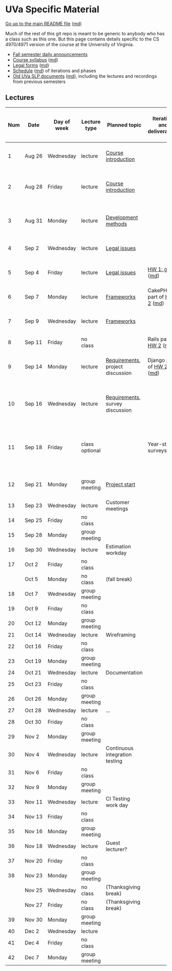 UVa Specific Material
=====================

[Go up to the main README file](../README.html) ([md](../README.md))

Much of the rest of this git repo is meant to be generic to anybody who has a class such as this one.  But this page contains details specific to the CS 4970/4971 version of the course at the University of Virginia.

- [Fall semester daily announcements][5]
- [Course syllabus][1] ([md][2])
- [Legal forms][3] ([md][4])
- [Schedule][10] ([md][11]) of iterations and phases
- [Old UVa SLP documents][6] ([md][7]), including the lectures and recordings from previous semesters

Lectures
--------

| Num | Date        | Day of week | Lecture type  | Planned topic |Iteration and deliverables| Actual lecture progress (and recording) | 
|-----|-------------|-------------|---------------|---------------|-------------|----------------------------| 
| 1   | Aug&nbsp;26 | Wednesday   | lecture       | [Course introduction][8]  || [Course introduction][8], slides [1][8] to [43][100] ([recording][200]) |
| 2   | Aug&nbsp;28 | Friday      | lecture       | [Course introduction][8] || [Course introduction][8], slides [44][101] to [75][102] (end) ([recording][200]) |
| 3   | Aug&nbsp;31  | Monday      | lecture       | [Development methods][51] || [Developemnt methods][51], slides [1][51] to [38][103] (end) ([recording][201]) |
| 4   | Sep&nbsp;2  | Wednesday   | lecture       | [Legal issues][52] || [Legal issues][52], slides [1][52] to [28][104] ([recording][202]) |
| 5   | Sep&nbsp;4  | Friday      | lecture       | [Legal issues][52] | [HW 1: git][20] ([md][21])| [Legal issues][52], slides [29][105] to [41][106] (end) ([recording][202]) |
| 6   | Sep&nbsp;7  | Monday      | lecture       | [Frameworks][53] | CakePHP part of [HW 2][22] ([md][23])| [Frameworks][53], slides [1][53] to [29][107] ([recording][203]) |
| 7   | Sep&nbsp;9 | Wednesday   | lecture       | [Frameworks][53]    || [Frameworks][53], slides [30][108] to [53][109] (end) ([recording][203]) |
| 8   | Sep&nbsp;11 | Friday      | no class      |               | Rails part of [HW 2][22] ([md][23]) ||
| 9   | Sep&nbsp;14 | Monday      | lecture       | [Requirements][54], project discussion  | Django part of [HW 2][22] ([md][23]) | Project discussion; [Requirements][54], slides [1][54] to [13][110] ([recording][204]) |
| 10  | Sep&nbsp;16 | Wednesday   | lecture       | [Requirements][54], survey discussion || Survey discussion; [Requirements][54], slides [14][111] to [31][112] (end) ([recording][204]) |
| 11  | Sep&nbsp;18 | Friday      | class optional |               | Year-start surveys due | Class is for those who have questions about the survey or the projects |
| 12  | Sep&nbsp;21 | Monday      | group meeting | [Project start][55] || [Project start][55], slides [1][55] to [30][113] (end) ([recording][205]) |
| 13  | Sep&nbsp;23 | Wednesday   | lecture       | Customer meetings |||
| 14  | Sep&nbsp;25 | Friday      | no class      |               || |
| 15  | Sep&nbsp;28 | Monday      | group meeting |               || Group meeting day |
| 16  | Sep&nbsp;30 | Wednesday   | lecture       | Estimation workday |||
| 17  | Oct&nbsp;2  | Friday      | no class      |               || |
|     | Oct&nbsp;5  | Monday      | no class      | (fall break)  || |
| 18  | Oct&nbsp;7  | Wednesday   | group meeting |               || |
| 19  | Oct&nbsp;9  | Friday      | no class      |               || |
| 20  | Oct&nbsp;12 | Monday      | group meeting |               || |
| 21  | Oct&nbsp;14 | Wednesday   | lecture       | Wireframing   |||
| 22  | Oct&nbsp;16 | Friday      | no class      |               || |
| 23  | Oct&nbsp;19 | Monday      | group meeting |               || |
| 24  | Oct&nbsp;21 | Wednesday   | lecture       | Documentation || |
| 25  | Oct&nbsp;23 | Friday      | no class      |               || |
| 26  | Oct&nbsp;26 | Monday      | group meeting |               || |
| 27  | Oct&nbsp;28 | Wednesday   | lecture       | ... || |
| 28  | Oct&nbsp;30 | Friday      | no class      |               || |
| 29  | Nov&nbsp;2  | Monday      | group meeting |               || |
| 30  | Nov&nbsp;4  | Wednesday   | lecture       | Continuous integration testing |||
| 31  | Nov&nbsp;6  | Friday      | no class      |               || |
| 32  | Nov&nbsp;9 | Monday      | group meeting |               || |
| 33  | Nov&nbsp;11 | Wednesday   | lecture       | CI Testing work day || See [here][81] for details |
| 34  | Nov&nbsp;13 | Friday      | no class      |               || |
| 35  | Nov&nbsp;16 | Monday      | group meeting |               || |
| 36  | Nov&nbsp;18 | Wednesday   | lecture       | Guest lecturer? || Topic: ??? |
| 37  | Nov&nbsp;20 | Friday      | no class      |               || |
| 38  | Nov&nbsp;23 | Monday      | group meeting |               || |
|     | Nov&nbsp;25 | Wednesday   | no class      | (Thanksgiving break) || |
|     | Nov&nbsp;27 | Friday      | no class      | (Thanksgiving break) || |
| 39  | Nov&nbsp;30 | Monday      | group meeting |               || |
| 40  | Dec&nbsp;2  | Wednesday   | lecture       |               || |
| 41  | Dec&nbsp;4  | Friday      | no class      |               || |
| 42  | Dec&nbsp;7  | Monday      | group meeting |               || |


[1]: syllabus.html
[2]: syllabus.md
[3]: legal.html
[4]: legal.md
[5]: daily-announcements.html#/
[6]: old/index.html
[7]: old/index.md
[8]: course-introduction-fall.html#/
[9]: course-introduction-spring.html#/
[10]: schedule.html
[11]: schedule.md

[20]: ../docs/hw-git.html
[21]: ../docs/hw-git.md
[22]: ../docs/hw-frameworks.html
[23]: ../docs/hw-frameworks.md

[51]: ../slides/01-development-methods.html#/
[52]: ../slides/02-legal.html#/
[53]: ../slides/03-frameworks.html#/
[54]: ../slides/04-requirements.html#/
[55]: ../slides/05-project-start.html#/
[56]: ../slides/06-customer-meetings.html#/
[57]: ../slides/07-estimation.html#/
[58]: ../slides/08-wireframing.html#/
[59]: ../slides/09-documentation.html#/
[60]: ../slides/10-ci-testing.html#/

[81]: daily-announcements.html#citestingworkday

[100]: course-introduction-fall.html#/6/8
[101]: course-introduction-fall.html#/7
[102]: course-introduction-fall.html#/9/10
[103]: ../slides/01-development-methods.html#/7/5
[104]: ../slides/02-legal.html#/4/13
[105]: ../slides/02-legal.html#/5
[106]: ../slides/02-legal.html#/6/8
[107]: ../slides/03-frameworks.html#/4/7
[108]: ../slides/03-frameworks.html#/5
[109]: ../slides/03-frameworks.html#/7/6
[110]: ../slides/04-requirements.html#/2/10
[111]: ../slides/04-requirements.html#/3
[112]: ../slides/04-requirements.html#/4/7
[113]: ../slides/05-project-start.html#/4/16

[200]: https://collab.itc.virginia.edu/access/content/group/abd4c720-2e1c-4e78-ba51-747402696f40/lectures/course-introduction-fall/course-introduction-fall.htm
[201]: https://collab.itc.virginia.edu/access/content/group/abd4c720-2e1c-4e78-ba51-747402696f40/lectures/01-development-methods/01-development-methods.htm
[202]: https://collab.itc.virginia.edu/access/content/group/abd4c720-2e1c-4e78-ba51-747402696f40/lectures/02-legal/02-legal.htm
[203]: https://collab.itc.virginia.edu/access/content/group/abd4c720-2e1c-4e78-ba51-747402696f40/lectures/03-frameworks/03-frameworks.htm
[204]: https://collab.itc.virginia.edu/access/content/group/abd4c720-2e1c-4e78-ba51-747402696f40/lectures/04-requirements/04-requirements.htm
[205]: https://collab.itc.virginia.edu/access/content/group/abd4c720-2e1c-4e78-ba51-747402696f40/lectures/05-project-start/05-project-start.htm
